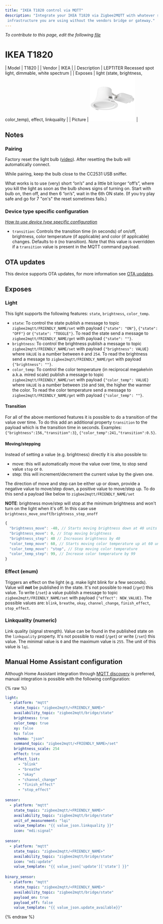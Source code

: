 ```yaml
---
title: "IKEA T1820 control via MQTT"
description: "Integrate your IKEA T1820 via Zigbee2MQTT with whatever smart home
 infrastructure you are using without the vendors bridge or gateway."
---
```


*To contribute to this page, edit the following
[file](https://github.com/Koenkk/zigbee2mqtt.io/blob/master/docs/devices/T1820.md)*

# IKEA T1820

| Model | T1820  |
| Vendor  | IKEA  |
| Description | LEPTITER Recessed spot light, dimmable, white spectrum |
| Exposes | light (state, brightness, color_temp), effect, linkquality |
| Picture | ![IKEA T1820](../images/devices/T1820.jpg) |

## Notes


### Pairing
Factory reset the light bulb ([video](https://www.youtube.com/watch?v=npxOrPxVfe0)).
After resetting the bulb will automatically connect.

While pairing, keep the bulb close to the CC2531 USB sniffer.

What works is to use (very) short “on’s” and a little bit longer “off’s”, where you kill the light as soon as the bulb shows signs of turning on.
Start with bulb on, then off, and then 6 “on’s”, wait in the 6th ON state. (If you try play safe and go for 7 "on's" the reset sometimes fails.)

### Device type specific configuration
*[How to use device type specific configuration](../information/configuration.md)*

* `transition`: Controls the transition time (in seconds) of on/off, brightness,
color temperature (if applicable) and color (if applicable) changes. Defaults to `0` (no transition).
Note that this value is overridden if a `transition` value is present in the MQTT command payload.


## OTA updates
This device supports OTA updates, for more information see [OTA updates](../information/ota_updates.md).


## Exposes

### Light 
This light supports the following features: `state`, `brightness`, `color_temp`.
- `state`: To control the state publish a message to topic `zigbee2mqtt/FRIENDLY_NAME/set` with payload `{"state": "ON"}`, `{"state": "OFF"}` or `{"state": "TOGGLE"}`. To read the state send a message to `zigbee2mqtt/FRIENDLY_NAME/get` with payload `{"state": ""}`.
- `brightness`: To control the brightness publish a message to topic `zigbee2mqtt/FRIENDLY_NAME/set` with payload `{"brightness": VALUE}` where `VALUE` is a number between `0` and `254`. To read the brightness send a message to `zigbee2mqtt/FRIENDLY_NAME/get` with payload `{"brightness": ""}`.
- `color_temp`: To control the color temperature (in reciprocal megakelvin a.k.a. mired scale) publish a message to topic `zigbee2mqtt/FRIENDLY_NAME/set` with payload `{"color_temp": VALUE}` where `VALUE` is a number between `150` and `500`, the higher the warmer the color. To read the color temperature send a message to `zigbee2mqtt/FRIENDLY_NAME/get` with payload `{"color_temp": ""}`.

#### Transition
For all of the above mentioned features it is possible to do a transition of the value over time. To do this add an additional property `transition` to the payload which is the transition time in seconds.
Examples: `{"brightness":156,"transition":3}`, `{"color_temp":241,"transition":0.5}`.

#### Moving/stepping
Instead of setting a value (e.g. brightness) directly it is also possible to:
- move: this will automatically move the value over time, to stop send value `stop` or `0`.
- step: this will increment/decrement the current value by the given one.

The direction of move and step can be either up or down, provide a negative value to move/step down, a positive value to move/step up.
To do this send a payload like below to `zigbee2mqtt/FRIENDLY_NAME/set`

**NOTE**: brightness move/step will stop at the minimum brightness and won't turn on the light when it's off. In this case use `brightness_move_onoff`/`brightness_step_onoff`
````js
{
  "brightness_move": -40, // Starts moving brightness down at 40 units per second
  "brightness_move": 0, // Stop moving brightness
  "brightness_step": 40 // Increases brightness by 40
  "color_temp_move": 60, // Starts moving color temperature up at 60 units per second
  "color_temp_move": "stop", // Stop moving color temperature
  "color_temp_step": 99, // Increase color temperature by 99
}
````

### Effect (enum)
Triggers an effect on the light (e.g. make light blink for a few seconds).
Value will **not** be published in the state.
It's not possible to read (`/get`) this value.
To write (`/set`) a value publish a message to topic `zigbee2mqtt/FRIENDLY_NAME/set` with payload `{"effect": NEW_VALUE}`.
The possible values are: `blink`, `breathe`, `okay`, `channel_change`, `finish_effect`, `stop_effect`.

### Linkquality (numeric)
Link quality (signal strength).
Value can be found in the published state on the `linkquality` property.
It's not possible to read (`/get`) or write (`/set`) this value.
The minimal value is `0` and the maximum value is `255`.
The unit of this value is `lqi`.

## Manual Home Assistant configuration
Although Home Assistant integration through [MQTT discovery](../integration/home_assistant) is preferred,
manual integration is possible with the following configuration:


{% raw %}
```yaml
light:
  - platform: "mqtt"
    state_topic: "zigbee2mqtt/<FRIENDLY_NAME>"
    availability_topic: "zigbee2mqtt/bridge/state"
    brightness: true
    color_temp: true
    xy: false
    hs: false
    schema: "json"
    command_topic: "zigbee2mqtt/<FRIENDLY_NAME>/set"
    brightness_scale: 254
    effect: true
    effect_list: 
      - "blink"
      - "breathe"
      - "okay"
      - "channel_change"
      - "finish_effect"
      - "stop_effect"

sensor:
  - platform: "mqtt"
    state_topic: "zigbee2mqtt/<FRIENDLY_NAME>"
    availability_topic: "zigbee2mqtt/bridge/state"
    unit_of_measurement: "lqi"
    value_template: "{{ value_json.linkquality }}"
    icon: "mdi:signal"

sensor:
  - platform: "mqtt"
    state_topic: "zigbee2mqtt/<FRIENDLY_NAME>"
    availability_topic: "zigbee2mqtt/bridge/state"
    icon: "mdi:update"
    value_template: "{{ value_json['update']['state'] }}"

binary_sensor:
  - platform: "mqtt"
    state_topic: "zigbee2mqtt/<FRIENDLY_NAME>"
    availability_topic: "zigbee2mqtt/bridge/state"
    payload_on: true
    payload_off: false
    value_template: "{{ value_json.update_available}}"
```
{% endraw %}


